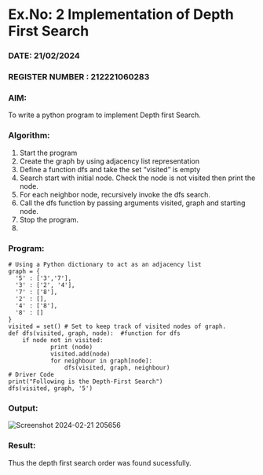# Ex.No: 2  Implementation of Depth First Search
### DATE:  21/02/2024                                                                       
### REGISTER NUMBER : 212221060283
### AIM: 
To write a python program to implement Depth first Search. 
### Algorithm:
1. Start the program
2. Create the graph by using adjacency list representation
3. Define a function dfs and take the set “visited” is empty 
4. Search start with initial node. Check the node is not visited then print the node.
5. For each neighbor node, recursively invoke the dfs search.
6. Call the dfs function by passing arguments visited, graph and starting node.
7. Stop the program.
8. 
### Program:
```
# Using a Python dictionary to act as an adjacency list
graph = {
  '5' : ['3','7'],
  '3' : ['2', '4'],
  '7' : ['8'],
  '2' : [],
  '4' : ['8'],
  '8' : []
}
visited = set() # Set to keep track of visited nodes of graph.
def dfs(visited, graph, node):  #function for dfs 
    if node not in visited:
        	print (node)
        	visited.add(node)
        	for neighbour in graph[node]:
        	    dfs(visited, graph, neighbour)
# Driver Code
print("Following is the Depth-First Search")
dfs(visited, graph, '5')
```


### Output:
![Screenshot 2024-02-21 205656](https://github.com/Thirugnanaselvan/AI_Lab_2023-24/assets/160720772/611dbdc2-c6ae-4978-b2e2-21a1e5b2f3b8)

### Result:
Thus the depth first search order was found sucessfully.
